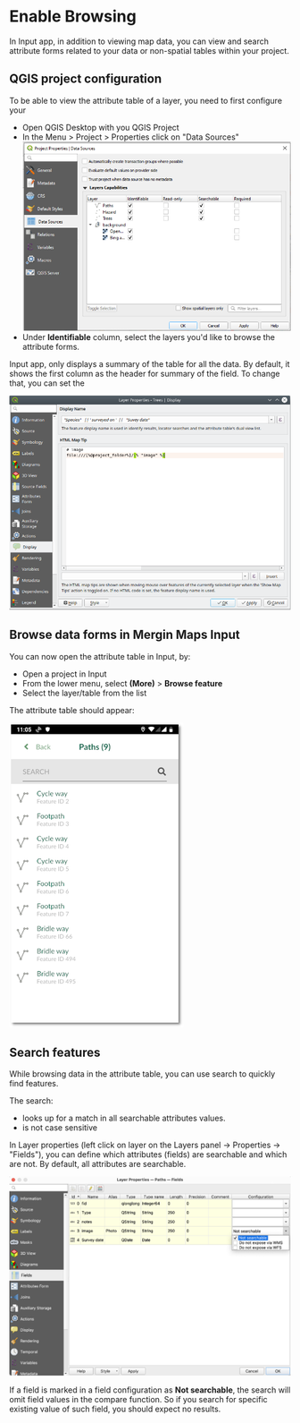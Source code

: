 # Enable Browsing

In Input app, in addition to viewing map data, you can view and search attribute forms related to your data or non-spatial tables within your project.

## QGIS project configuration

To be able to view the attribute table of a layer, you need to first configure your <QGISHelp ver="3.10" link="user_manual/introduction/qgis_configuration.html?highlight=properties#data-sources-properties" text="QGIS project" />

- Open QGIS Desktop with you QGIS Project
- In the Menu > Project > Properties click on "Data Sources"
![browse_enable](./qgis_data_sources.png)
- Under **Identifiable** column, select the layers you'd like to browse the attribute forms.

Input app, only displays a summary of the table for all the data. By default, it shows the first column as the header for summary of the field. To change that, you can set the <QGISHelp ver="3.10" link="user_manual/working_with_vector/vector_properties.html#display-properties" text="Display Name" />

![display_name](./qgis_properties_display.png)

## Browse data forms in Mergin Maps Input
You can now open the attribute table in Input, by:

- Open a project in Input
- From the lower menu, select **(More)** > **Browse feature**
- Select the layer/table from the list

The attribute table should appear:

![display_name](./input_browse_data.png)

## Search features
While browsing data in the attribute table, you can use search to quickly find features. 

The search: 
- looks up for a match in all searchable attributes values.
- is not case sensitive

In Layer properties (left click on layer on the Layers panel -> Properties -> "Fields"), you can define which attributes (fields) are searchable and which are not. By default, all attributes are searchable.

![display_name](./not_searchable.png)

If a field is marked in a field configuration as **Not searchable**, the search will omit field values in the compare function. So if you search for specific existing value of such field, you should expect no results.